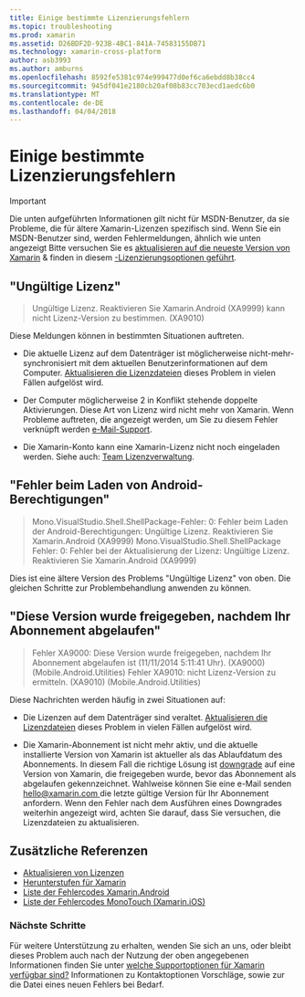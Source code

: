 ```yaml
---
title: Einige bestimmte Lizenzierungsfehlern
ms.topic: troubleshooting
ms.prod: xamarin
ms.assetid: D26BDF2D-923B-4BC1-841A-74583155DB71
ms.technology: xamarin-cross-platform
author: asb3993
ms.author: amburns
ms.openlocfilehash: 8592fe5381c974e999477d0ef6ca6ebdd8b38cc4
ms.sourcegitcommit: 945df041e2180cb20af08b83cc703ecd1aedc6b0
ms.translationtype: MT
ms.contentlocale: de-DE
ms.lasthandoff: 04/04/2018
---
```

# <a name="some-specific-licensing-errors"></a>Einige bestimmte Lizenzierungsfehlern

> [!IMPORTANT]
> Die unten aufgeführten Informationen gilt nicht für MSDN-Benutzer, da sie Probleme, die für ältere Xamarin-Lizenzen spezifisch sind. Wenn Sie ein MSDN-Benutzer sind, werden Fehlermeldungen, ähnlich wie unten angezeigt Bitte versuchen Sie es [aktualisieren auf die neueste Version von Xamarin](https://developer.xamarin.com/recipes/cross-platform/ide/change_updates_channel/) & finden in diesem [-Lizenzierungsoptionen geführt](~/cross-platform/get-started/requirements.md).



## <a name="invalid-license"></a>"Ungültige Lizenz"

> Ungültige Lizenz. Reaktivieren Sie Xamarin.Android (XA9999) kann nicht Lizenz-Version zu bestimmen. (XA9010)

Diese Meldungen können in bestimmten Situationen auftreten.

-   Die aktuelle Lizenz auf dem Datenträger ist möglicherweise nicht-mehr-synchronisiert mit dem aktuellen Benutzerinformationen auf dem Computer. [Aktualisieren die Lizenzdateien](~/cross-platform/troubleshooting/legacy-licenses/resync-licenses.md) dieses Problem in vielen Fällen aufgelöst wird.

-   Der Computer möglicherweise 2 in Konflikt stehende doppelte Aktivierungen. Diese Art von Lizenz wird nicht mehr von Xamarin. Wenn Probleme auftreten, die angezeigt werden, um Sie zu diesem Fehler verknüpft werden [e-Mail-Support](https://www.xamarin.com/support).

-   Die Xamarin-Konto kann eine Xamarin-Lizenz nicht noch eingeladen werden. Siehe auch: [Team Lizenzverwaltung](~/cross-platform/troubleshooting/legacy-licenses/team-management.md).

## <a name="failed-to-load-android-entitlements"></a>"Fehler beim Laden von Android-Berechtigungen"

> Mono.VisualStudio.Shell.ShellPackage-Fehler: 0: Fehler beim Laden der Android-Berechtigungen: Ungültige Lizenz. Reaktivieren Sie Xamarin.Android (XA9999) Mono.VisualStudio.Shell.ShellPackage Fehler: 0: Fehler bei der Aktualisierung der Lizenz: Ungültige Lizenz. Reaktivieren Sie Xamarin.Android (XA9999)

Dies ist eine ältere Version des Problems "Ungültige Lizenz" von oben. Die gleichen Schritte zur Problembehandlung anwenden zu können.

## <a name="this-version-was-released-after-your-subscription-expired"></a>"Diese Version wurde freigegeben, nachdem Ihr Abonnement abgelaufen"

> Fehler XA9000: Diese Version wurde freigegeben, nachdem Ihr Abonnement abgelaufen ist (11/11/2014 5:11:41 Uhr). (XA9000) (Mobile.Android.Utilities) Fehler XA9010: nicht Lizenz-Version zu ermitteln. (XA9010) (Mobile.Android.Utilities)

Diese Nachrichten werden häufig in zwei Situationen auf:

-   Die Lizenzen auf dem Datenträger sind veraltet. [Aktualisieren die Lizenzdateien](~/cross-platform/troubleshooting/legacy-licenses/resync-licenses.md) dieses Problem in vielen Fällen aufgelöst wird.

-   Die Xamarin-Abonnement ist nicht mehr aktiv, und die aktuelle installierte Version von Xamarin ist aktueller als das Ablaufdatum des Abonnements. In diesem Fall die richtige Lösung ist [downgrade](http://kb.xamarin.com/customer/portal/articles/1699777) auf eine Version von Xamarin, die freigegeben wurde, bevor das Abonnement als abgelaufen gekennzeichnet. Wahlweise können Sie eine e-Mail senden [ hello@xamarin.com ](mailto:hello@xamarin.com) die letzte gültige Version für Ihr Abonnement anfordern. Wenn den Fehler nach dem Ausführen eines Downgrades weiterhin angezeigt wird, achten Sie darauf, dass Sie versuchen, die Lizenzdateien zu aktualisieren.

## <a name="additional-references"></a>Zusätzliche Referenzen

-   [Aktualisieren von Lizenzen](~/cross-platform/troubleshooting/legacy-licenses/resync-licenses.md)
-   [Herunterstufen für Xamarin](http://kb.xamarin.com/customer/portal/articles/1699777-downgrading)
-   [Liste der Fehlercodes Xamarin.Android](~/android/troubleshooting/errors.md)
-   [Liste der Fehlercodes MonoTouch (Xamarin.iOS)](~/ios/troubleshooting/mtouch-errors.md)

### <a name="next-steps"></a>Nächste Schritte
Für weitere Unterstützung zu erhalten, wenden Sie sich an uns, oder bleibt dieses Problem auch nach der Nutzung der oben angegebenen Informationen finden Sie unter [welche Supportoptionen für Xamarin verfügbar sind?](~/cross-platform/troubleshooting/support-options.md) Informationen zu Kontaktoptionen Vorschläge, sowie zur die Datei eines neuen Fehlers bei Bedarf.
